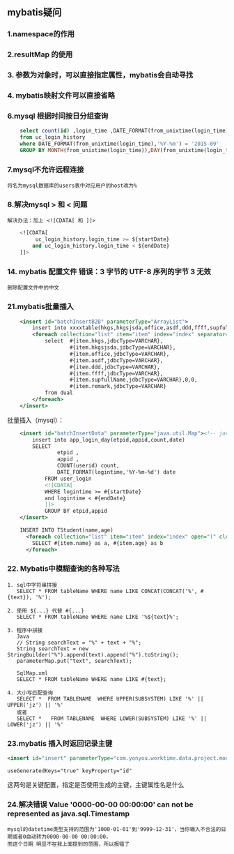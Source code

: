 ## mybatis疑问
### 1.namespace的作用

### 2.resultMap  的使用

### 3. 参数为对象时，可以直接指定属性，mybatis会自动寻找

### 4. mybatis映射文件可以直接省略

### 


### 6.mysql 根据时间按日分组查询
```sql
	select count(id) ,login_time ,DATE_FORMAT(from_unixtime(login_time),'%Y-%m-%d'),DAY(from_unixtime(login_time))
	from uc_login_history
	where DATE_FORMAT(from_unixtime(login_time),'%Y-%m') = '2015-09'
	GROUP BY MONTH(from_unixtime(login_time)),DAY(from_unixtime(login_time))
```
### 7.mysql不允许远程连接

	将名为mysql数据库的users表中对应用户的host改为%

### 8.解决mysql > 和 < 问题
	解决办法：加上 <![CDATA[ 和 ]]>
```sql
	<![CDATA[ 
		 uc_login_history.login_time >= ${startDate}
		and uc_login_history.login_time < ${endDate}
	]]>
```

### 14. mybatis 配置文件 错误：3 字节的 UTF-8 序列的字节 3 无效 
	删除配置文件中的中文

### 21.mybatis批量插入
```xml
	<insert id="batchInsertB2B" parameterType="ArrayList">
		insert into xxxxtable(hkgs,hkgsjsda,office,asdf,ddd,ffff,supfullName,classtype,agent_type,remark)
		<foreach collection="list" item="item" index="index" separator="union all">
			select  #{item.hkgs,jdbcType=VARCHAR},
					#{item.hkgsjsda,jdbcType=VARCHAR},
					#{item.office,jdbcType=VARCHAR},
					#{item.asdf,jdbcType=VARCHAR},
					#{item.ddd,jdbcType=VARCHAR},
					#{item.ffff,jdbcType=VARCHAR},
					#{item.supfullName,jdbcType=VARCHAR},0,0,
					#{item.remark,jdbcType=VARCHAR} 
			from dual
		</foreach>
	</insert>
```
批量插入（mysql）：
```xml
	<insert id="batchInsertData" parameterType="java.util.Map"><!-- java.util.List -->
		insert into app_login_day(etpid,appid,count,date)
		SELECT  
				etpid ,
				appid ,
				COUNT(userid) count,
				DATE_FORMAT(logintime,'%Y-%m-%d') date 
			FROM user_login 
			<![CDATA[
			WHERE logintime >= #{startDate}
			and logintime < #{endDate}
			]]>
			GROUP BY etpid,appid
	</insert>
```
```xml
	INSERT INTO TStudent(name,age) 
	  <foreach collection="list" item="item" index="index" open="(" close=")" separator="union all">
	    SELECT #{item.name} as a, #{item.age} as b
	  </foreach>
```
### 22. Mybatis中模糊查询的各种写法
	1. sql中字符串拼接
	   SELECT * FROM tableName WHERE name LIKE CONCAT(CONCAT('%', #{text}), '%');
	 
	2. 使用 ${...} 代替 #{...}
	   SELECT * FROM tableName WHERE name LIKE '%${text}%';
	 
	3. 程序中拼接
	   Java
	   // String searchText = "%" + text + "%";
	   String searchText = new StringBuilder("%").append(text).append("%").toString();
	   parameterMap.put("text", searchText);
	 
	   SqlMap.xml
	   SELECT * FROM tableName WHERE name LIKE #{text};
	 
	4. 大小写匹配查询
	   SELECT *  FROM TABLENAME  WHERE UPPER(SUBSYSTEM) LIKE '%' || UPPER('jz') || '%'
	   或者 
	   SELECT *   FROM TABLENAME  WHERE LOWER(SUBSYSTEM) LIKE '%' || LOWER('jz') || '%'
	   


### 23.mybatis 插入时返回记录主键
```xml
<insert id="insert" parameterType="com.yonyou.worktime.data.project.model.MemberRelation" useGeneratedKeys="true" keyProperty="id">
```

`useGeneratedKeys="true" keyProperty="id"`

这两句是关键配置，指定是否使用生成的主键，主键属性名是什么


### 24.解决错误 Value '0000-00-00 00:00:00' can not be represented as java.sql.Timestamp

	mysql的datetime类型支持的范围为'1000-01-01'到'9999-12-31'，当你输入不合法的日期或者0自动转为0000-00-00 00:00:00，
 	而这个日期 明显不在我上面提到的范围，所以报错了










